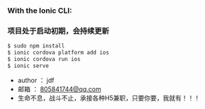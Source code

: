 

### With the Ionic CLI:
### 项目处于启动初期，会持续更新
```bash
$ sudo npm install
$ ionic cordova platform add ios
$ ionic cordova run ios
$ ionic serve
```
* author ： jdf
* 邮箱 ： 805841744@qq.com
* 生命不息，战斗不止，承接各种H5兼职，只要你要，我就有！！！

